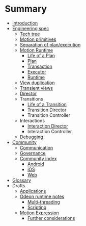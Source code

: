 # Summary

* [Introduction](README.md)
* [Engineering spec](specifications/README.md)
   * [Tech tree](specifications/tech_tree.md)
   * [Motion primitives](primitives.md)
   * [Separation of plan/execution](plan-execution-pattern.md)
   * [Motion Runtime](specifications/runtime/README.md)
       * [Life of a Plan](specifications/runtime/life_of_a_plan.md)
       * [Plan](specifications/runtime/plan.md)
       * [Transaction](specifications/runtime/transaction.md)
       * [Executor](specifications/runtime/executor.md)
       * [Runtime](specifications/runtime/runtime.md)
   * [View duplication](specifications/view_duplication.md)
   * [Transient views](specifications/transient_views.md)
   * [Director](specifications/directors.md)
   * Transitions
     * [Life of a Transition](specifications/life_of_a_transition.md)
     * [Transition Director](specifications/transition_directors.md)
     * Transition Controller
   * Interactions
     * [Interaction Director](specifications/interaction_directors.md)
     * Interaction Controller
   * [Debugging](specifications/debugging.md)
* [Community](CONTRIBUTING.md)
   * [Communication](communication.md)
   * [Governance](governance.md)
   * [Community index](community_index/README.md)
       * [Android](community_index/android.md)
       * [iOS](community_index/ios.md)
       * [Web](community_index/web.md)
* [Glossary](GLOSSARY.md)
* Drafts
   * [Applications](_drafts/applications.md)
   * [Odeon runtime notes](_drafts/odeon_runtime.md)
       * [Multi-threading](specifications/multi-threading.md)
       * [Scripting](specifications/scripting.md)
   * [Motion Expression](specifications/expressions.md)
       * [Further considerations](_drafts/expressions.md)
